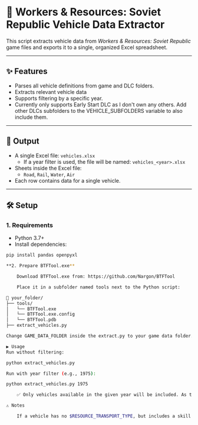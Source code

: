 # 🚛 Workers & Resources: Soviet Republic Vehicle Data Extractor

This script extracts vehicle data from *Workers & Resources: Soviet Republic* game files and exports it to a single, organized Excel spreadsheet.

---

## ✨ Features

- Parses all vehicle definitions from game and DLC folders.
- Extracts relevant vehicle data
- Supports filtering by a specific year.
- Currently only supports Early Start DLC as I don't own any others. Add other DLCs subfolders to the VEHICLE_SUBFOLDERS variable to also include them.

---

## 📁 Output

- A single Excel file: `vehicles.xlsx`  
  - If a year filter is used, the file will be named: `vehicles_<year>.xlsx`
- Sheets inside the Excel file:
  - `Road`, `Rail`, `Water`, `Air`
- Each row contains data for a single vehicle.

---

## 🛠 Setup

### 1. Requirements

- Python 3.7+
- Install dependencies:

```bash
pip install pandas openpyxl

**2. Prepare BTFTool.exe**

    Download BTFTool.exe from: https://github.com/Nargon/BTFTool

    Place it in a subfolder named tools next to the Python script:

📁 your_folder/
├── tools/
│   └── BTFTool.exe
│   └── BTFTool.exe.config
│   └── BTFTool.pdb
├── extract_vehicles.py

Change GAME_DATA_FOLDER inside the extract.py to your game data folder.

▶️ Usage
Run without filtering:

python extract_vehicles.py

Run with year filter (e.g., 1975):

python extract_vehicles.py 1975

    ✅ Only vehicles available in the given year will be included. As the start and end date is random within the year the vehicle might become available in a later month or has already gone out of service.

⚠️ Notes

    If a vehicle has no $RESOURCE_TRANSPORT_TYPE, but includes a skill like $SKILL_HARVESTING, that skill will be used as a proxy transport type and its level as capacity.
